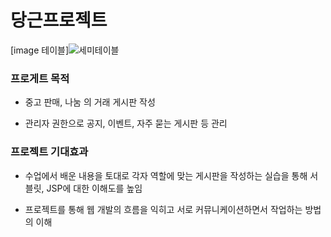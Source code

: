 # 당근프로젝트

[image 테이블]![세미테이블](https://user-images.githubusercontent.com/67787525/172329526-ea76936d-145f-42b9-b4da-27a5b317f3e0.PNG)


### 프로게트 목적
- 중고 판매, 나눔 의 거래 게시판 작성

- 관리자 권한으로 공지, 이벤트, 자주 묻는 게시판 등 관리

### 프로젝트 기대효과 
- 수업에서 배운 내용을 토대로 각자 역할에 맞는 게시판을 작성하는 실습을 통해   서블릿,  JSP에 대한 이해도를 높임

- 프로젝트를 통해 웹 개발의 흐름을 익히고 서로 커뮤니케이션하면서 작업하는 방법의 이해
